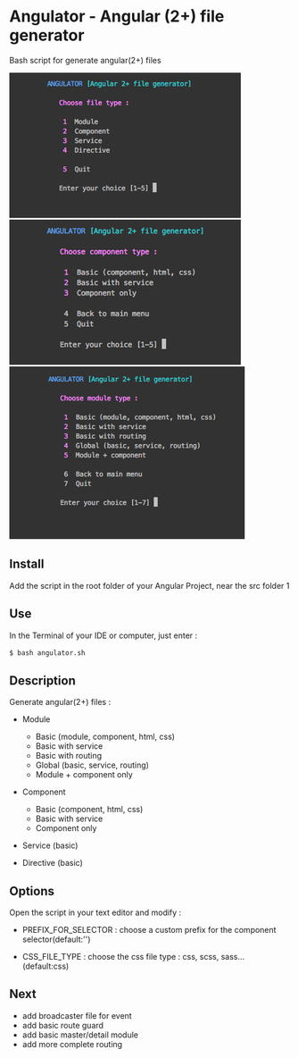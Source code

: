 # Angulator - Angular (2+) file generator

Bash script for generate angular(2+) files

![alt text](https://github.com/romainsauvez/angulator/blob/master/img/angulator1.png)
![alt text](https://github.com/romainsauvez/angulator/blob/master/img/angulator2.png)
![alt text](https://github.com/romainsauvez/angulator/blob/master/img/angulator3.png)

## Install 

Add the script in the root folder of your Angular Project, near the src folder
1
##  Use

In the Terminal of your IDE or computer, just enter :

```bash
$ bash angulator.sh
```

##  Description

Generate angular(2+) files : 

- Module
  - Basic (module, component, html, css)
  - Basic with service
  - Basic with routing
  - Global (basic, service, routing)
  - Module + component only
  
- Component
  - Basic (component, html, css)
  - Basic with service
  - Component only
  
- Service (basic)

- Directive (basic)


## Options

Open the script in your text editor and modify : 

- PREFIX_FOR_SELECTOR : choose a custom prefix for the component selector(default:'')

- CSS_FILE_TYPE : choose the css file type : css, scss, sass...(default:css)


## Next

  - add broadcaster file for event
  - add basic route guard
  - add basic master/detail module
  - add more complete routing
  
